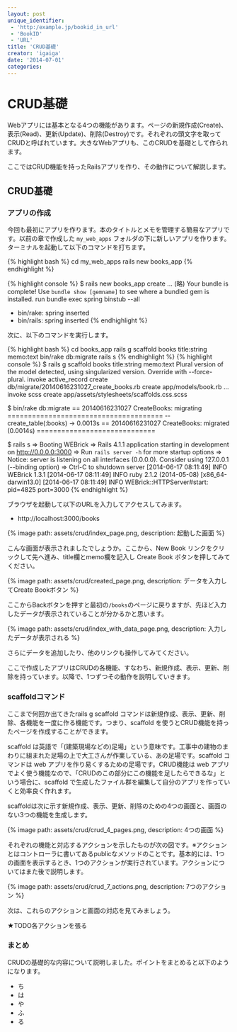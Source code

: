 ```yaml
---
layout: post
unique_identifier:
 - 'http:/example.jp/bookid_in_url'
 - 'BookID'
 - 'URL'
title: 'CRUD基礎'
creator: 'igaiga'
date: '2014-07-01'
categories:
---
```


# CRUD基礎

Webアプリには基本となる4つの機能があります。ページの新規作成(Create)、表示(Read)、更新(Update)、削除(Destroy)です。それぞれの頭文字を取ってCRUDと呼ばれています。大きなWebアプリも、このCRUDを基礎として作られます。

ここではCRUD機能を持ったRailsアプリを作り、その動作について解説します。

## CRUD基礎

### アプリの作成

今回も最初にアプリを作ります。本のタイトルとメモを管理する簡易なアプリです。以前の章で作成した ```my_web_apps``` フォルダの下に新しいアプリを作ります。ターミナルを起動して以下のコマンドを打ちます。

{% highlight bash %}
cd my_web_apps
rails new books_app
{% endhighlight %}

{% highlight console %}
$ rails new books_app
      create
... (略)
Your bundle is complete!
Use `bundle show [gemname]` to see where a bundled gem is installed.
         run  bundle exec spring binstub --all
* bin/rake: spring inserted
* bin/rails: spring inserted
{% endhighlight %}

次に、以下のコマンドを実行します。

{% highlight bash %}
cd books_app
rails g scaffold books title:string memo:text
bin/rake db:migrate
rails s
{% endhighlight %}
{% highlight console %}
$ rails g scaffold books title:string memo:text
Plural version of the model detected, using singularized version. Override with --force-plural.
      invoke  active_record
      create    db/migrate/20140616231027_create_books.rb
      create    app/models/book.rb
...
      invoke  scss
      create    app/assets/stylesheets/scaffolds.css.scss 

$ bin/rake db:migrate
== 20140616231027 CreateBooks: migrating ======================================
-- create_table(:books)
   -> 0.0013s
== 20140616231027 CreateBooks: migrated (0.0014s) =============================

$ rails s
=> Booting WEBrick
=> Rails 4.1.1 application starting in development on http://0.0.0.0:3000
=> Run `rails server -h` for more startup options
=> Notice: server is listening on all interfaces (0.0.0.0). Consider using 127.0.0.1 (--binding option)
=> Ctrl-C to shutdown server
[2014-06-17 08:11:49] INFO  WEBrick 1.3.1
[2014-06-17 08:11:49] INFO  ruby 2.1.2 (2014-05-08) [x86_64-darwin13.0]
[2014-06-17 08:11:49] INFO  WEBrick::HTTPServer#start: pid=4825 port=3000
{% endhighlight %}

ブラウザを起動して以下のURLを入力してアクセスしてみます。

* http://localhost:3000/books

{% image path: assets/crud/index_page.png, description: 起動した画面 %}

こんな画面が表示されましたでしょうか。ここから、New Book リンクをクリックして先へ進み、title欄とmemo欄を記入し Create Book ボタンを押してみてください。

{% image path: assets/crud/created_page.png, description: データを入力してCreate Bookボタン %}

ここからBackボタンを押すと最初の`/books`のページに戻りますが、先ほど入力したデータが表示されていることが分かるかと思います。

{% image path: assets/crud/index_with_data_page.png, description: 入力したデータが表示される %}

さらにデータを追加したり、他のリンクも操作してみてください。

ここで作成したアプリはCRUDの各機能、すなわち、新規作成、表示、更新、削除を持っています。以降で、1つずつその動作を説明していきます。

### scaffoldコマンド

ここまで何回か出てきたrails g scaffold コマンドは新規作成、表示、更新、削除、各機能を一度に作る機能です。つまり、scaffold を使うとCRUD機能を持ったページを作成することができます。

scaffold は英語で「(建築現場などの)足場」という意味です。工事中の建物のまわりに組まれた足場の上で大工さんが作業している、あの足場です。scaffold コマンドは web アプリを作り易くするための足場です。CRUD機能は web アプリでよく使う機能なので、「CRUDのこの部分にこの機能を足したらできるな」という場合に、scaffold で生成したファイル群を編集して自分のアプリを作っていくと効率良く作れます。

scaffoldは次に示す新規作成、表示、更新、削除のための4つの画面と、画面のない3つの機能を生成します。

{% image path: assets/crud/crud_4_pages.png, description: 4つの画面 %}

それぞれの機能と対応するアクションを示したものが次の図です。※アクションとはコントローラに書いてあるpublicなメソッドのことです。基本的には、1つの画面を表示するとき、1つのアクションが実行されています。アクションについてはまた後で説明します。

{% image path: assets/crud/crud_7_actions.png, description: 7つのアクション %}

次は、これらのアクションと画面の対応を見てみましょう。

★TODO各アクションを張る
















### まとめ

CRUDの基礎的な内容について説明しました。ポイントをまとめると以下のようになります。

* ち
* は
* や
* ふ
* る
